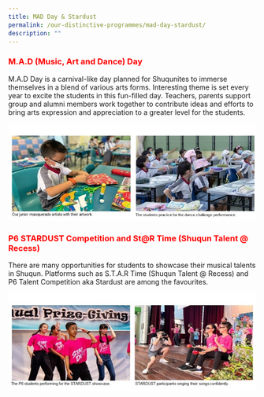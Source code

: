 ```yaml
---
title: MAD Day & Stardust
permalink: /our-distinctive-programmes/mad-day-stardust/
description: ""
---
```



<h3><span style="color: #ff0000;"><strong>M.A.D (Music, Art and Dance) Day</strong></span></h3>
<p>M.A.D Day is a carnival-like day planned for Shuqunites to immerse themselves in a blend of various arts forms. Interesting theme is set every year to excite the students in this fun-filled day. Teachers, parents support group and alumni members work together to contribute ideas and efforts to bring arts expression and appreciation to a greater level for the students.</p>

![](/images/MAD%20Day.jpg)
<h3><span style="color: #ff0000;"><strong>P6 STARDUST Competition and St@R Time (Shuqun Talent @ Recess)</strong></span></h3>
<p>There are many opportunities for students to showcase their musical talents in Shuqun. Platforms such as S.T.A.R Time (Shuqun Talent @ Recess) and P6 Talent Competition aka Stardust are among the favourites.</p>

![](/images/Stardust.jpg)